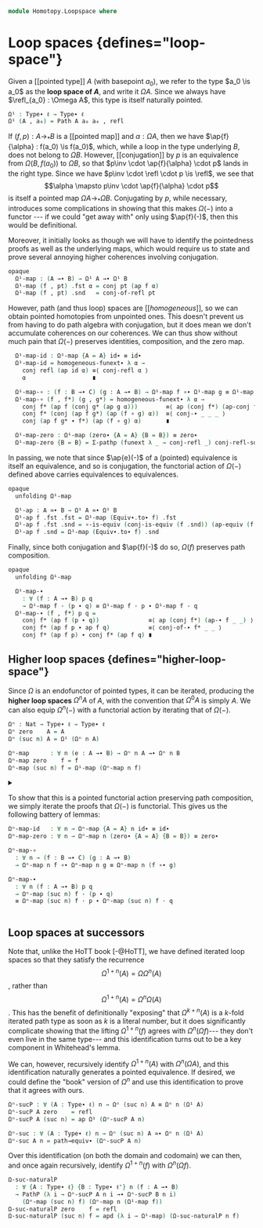 <!--
```agda
open import 1Lab.Prelude

open import Homotopy.Conjugation
```
-->

```agda
module Homotopy.Loopspace where
```

<!--
```agda
private variable
  ℓ ℓ'  : Level
  A B C : Type∙ ℓ
```
-->

# Loop spaces {defines="loop-space"}

Given a [[pointed type]] $A$ (with basepoint $a_0$), we refer to the
type $a_0 \is a_0$ as the **loop space of $A$**, and write it $\Omega
A$. Since we always have $\refl_{a_0} : \Omega A$, this type is
itself naturally pointed.

```agda
Ω¹ : Type∙ ℓ → Type∙ ℓ
Ω¹ (A , a₀) = Path A a₀ a₀ , refl
```

If $(f, p) : A \to_* B$ is a [[pointed map]] and $\alpha : \Omega A$,
then we have $\ap{f}{\alpha} : f(a_0) \is f(a_0)$, which, while a loop
in the type underlying $B$, does not belong to $\Omega B$. However,
[[conjugation]] by $p$ is an equivalence from $\Omega (B, f(a_0))$ to
$\Omega B$, so that $p\inv \cdot \ap{f}{\alpha} \cdot p$ lands in the
right type. Since we have $p\inv \cdot \refl \cdot p \is \refl$, we see
that
$$\alpha \mapsto p\inv \cdot \ap{f}{\alpha} \cdot p$$
is itself a pointed map $\Omega A \to_* \Omega B$. Conjugating by $p$,
while necessary, introduces some complications in showing that this
makes $\Omega(-)$ into a functor --- if we could "get away with" only
using $\ap{f}(-)$, then this would be definitional.

Moreover, it initially looks as though we will have to identify the
pointedness proofs as well as the underlying maps, which would require
us to state and prove several annoying higher coherences involving
conjugation.

```agda
opaque
  Ω¹-map : (A →∙ B) → Ω¹ A →∙ Ω¹ B
  Ω¹-map (f , pt) .fst α = conj pt (ap f α)
  Ω¹-map (f , pt) .snd   = conj-of-refl pt
```

However, path (and thus loop) spaces are [[*homogeneous*]], so we can
obtain pointed homotopies from unpointed ones. This doesn't prevent us
from having to do path algebra with conjugation, but it does mean we
don't accumulate coherences on our coherences. We can thus show without
much pain that $\Omega(-)$ preserves identities, composition, and the
zero map.

```agda
  Ω¹-map-id : Ω¹-map {A = A} id∙ ≡ id∙
  Ω¹-map-id = homogeneous-funext∙ λ α →
    conj refl (ap id α) ≡⟨ conj-refl α ⟩
    α                   ∎

  Ω¹-map-∘ : (f : B →∙ C) (g : A →∙ B) → Ω¹-map f ∘∙ Ω¹-map g ≡ Ω¹-map (f ∘∙ g)
  Ω¹-map-∘ (f , f*) (g , g*) = homogeneous-funext∙ λ α →
    conj f* (ap f (conj g* (ap g α)))        ≡⟨ ap (conj f*) (ap-conj f g* (ap g α)) ⟩
    conj f* (conj (ap f g*) (ap (f ∘ g) α))  ≡⟨ conj-∙ _ _ _ ⟩
    conj (ap f g* ∙ f*) (ap (f ∘ g) α)       ∎

  Ω¹-map-zero : Ω¹-map (zero∙ {A = A} {B = B}) ≡ zero∙
  Ω¹-map-zero {B = B} = Σ-pathp (funext λ _ → conj-refl _) conj-refl-square
```

<!--
```agda
Ω¹-map∙ : Maps∙ A B →∙ Maps∙ (Ω¹ A) (Ω¹ B)
Ω¹-map∙ .fst = Ω¹-map
Ω¹-map∙ .snd = Ω¹-map-zero

Ω-Maps∙ : Ω¹ (Maps∙ A B) ≃∙ Maps∙ A (Ω¹ B)
Ω-Maps∙ .fst = twist , eqv where
  twist : Ω¹ (Maps∙ _ _) .fst → Maps∙ _ (Ω¹ _) .fst
  twist p .fst x i = p i .fst x
  twist p .snd i j = p j .snd i

  eqv : is-equiv twist
  eqv = is-iso→is-equiv λ where
    .is-iso.from f i → (λ x → f .fst x i) , (λ j → f .snd j i)
    .is-iso.rinv x → refl
    .is-iso.linv x → refl
Ω-Maps∙ {B = B} .snd i = (λ x j → B .snd) , λ j k → B .snd
```
-->

In passing, we note that since $\ap{e}(-)$ of a (pointed) equivalence is
itself an equivalence, and so is conjugation, the functorial action of
$\Omega(-)$ defined above carries equivalences to equivalences.

```agda
opaque
  unfolding Ω¹-map

  Ω¹-ap : A ≃∙ B → Ω¹ A ≃∙ Ω¹ B
  Ω¹-ap f .fst .fst = Ω¹-map (Equiv∙.to∙ f) .fst
  Ω¹-ap f .fst .snd = ∘-is-equiv (conj-is-equiv (f .snd)) (ap-equiv (f .fst) .snd)
  Ω¹-ap f .snd = Ω¹-map (Equiv∙.to∙ f) .snd
```

<!--
```agda
opaque
  unfolding Ω¹-ap conj

  Ω¹-ap-inv : (e : A ≃∙ B) → Equiv∙.inverse (Ω¹-ap e) ≡ Ω¹-ap (Equiv∙.inverse e)
  Ω¹-ap-inv (e , pt) = ≃∙-ext $ homogeneous-funext∙ λ l →
    let e⁻¹ = Equiv.from e in
    conj (Equiv.η e _) ⌜ ap e⁻¹ (conj (sym pt) l) ⌝        ≡⟨ ap! (ap-conj e⁻¹ _ _) ⟩
    conj (Equiv.η e _) (conj (ap e⁻¹ (sym pt)) (ap e⁻¹ l)) ≡⟨ conj-∙ _ _ _ ⟩
    conj ⌜ _ ⌝ (ap e⁻¹ l)                                  ≡˘⟨ ap¡ (sym-∙ _ _) ⟩
    conj (sym (Equiv.adjunctl e pt)) (ap e⁻¹ l)            ∎
```
-->

Finally, since both conjugation and $\ap{f}(-)$ do so, $\Omega(f)$
preserves path composition.

```agda
opaque
  unfolding Ω¹-map

  Ω¹-map-∙
    : ∀ (f : A →∙ B) p q
    → Ω¹-map f · (p ∙ q) ≡ Ω¹-map f · p ∙ Ω¹-map f · q
  Ω¹-map-∙ (f , f*) p q =
    conj f* (ap f (p ∙ q))              ≡⟨ ap (conj f*) (ap-∙ f _ _) ⟩
    conj f* (ap f p ∙ ap f q)           ≡⟨ conj-of-∙ f* _ _ ⟩
    conj f* (ap f p) ∙ conj f* (ap f q) ∎
```

## Higher loop spaces {defines="higher-loop-space"}

Since $\Omega$ is an endofunctor of pointed types, it can be iterated,
producing the **higher loop spaces** $\Omega^n A$ of $A$, with the
convention that $\Omega^0 A$ is simply $A$. We can also equip
$\Omega^n(-)$ with a functorial action by iterating that of $\Omega(-)$.

```agda
Ωⁿ : Nat → Type∙ ℓ → Type∙ ℓ
Ωⁿ zero    A = A
Ωⁿ (suc n) A = Ω¹ (Ωⁿ n A)

Ωⁿ-map      : ∀ n (e : A →∙ B) → Ωⁿ n A →∙ Ωⁿ n B
Ωⁿ-map zero    f = f
Ωⁿ-map (suc n) f = Ω¹-map (Ωⁿ-map n f)
```

<details>
<summary>

To show that this is a pointed functorial action preserving path
composition, we simply iterate the proofs that $\Omega(-)$ is
functorial. This gives us the following battery of lemmas:

```agda
Ωⁿ-map-id   : ∀ n → Ωⁿ-map {A = A} n id∙ ≡ id∙
Ωⁿ-map-zero : ∀ n → Ωⁿ-map n (zero∙ {A = A} {B = B}) ≡ zero∙

Ωⁿ-map-∘
  : ∀ n → (f : B →∙ C) (g : A →∙ B)
  → Ωⁿ-map n f ∘∙ Ωⁿ-map n g ≡ Ωⁿ-map n (f ∘∙ g)

Ωⁿ-map-∙
  : ∀ n (f : A →∙ B) p q
  → Ωⁿ-map (suc n) f · (p ∙ q)
  ≡ Ωⁿ-map (suc n) f · p ∙ Ωⁿ-map (suc n) f · q
```

</summary>

```agda
Ωⁿ-map-id zero    = refl
Ωⁿ-map-id (suc n) = ap Ω¹-map (Ωⁿ-map-id n) ∙ Ω¹-map-id

Ωⁿ-map-∘ zero    f g = refl
Ωⁿ-map-∘ (suc n) f g = Ω¹-map-∘ (Ωⁿ-map n f) (Ωⁿ-map n g) ∙ ap Ω¹-map (Ωⁿ-map-∘ n f g)

Ωⁿ-map-zero zero    = refl
Ωⁿ-map-zero (suc n) = ap Ω¹-map (Ωⁿ-map-zero n) ∙ Ω¹-map-zero

Ωⁿ-map-∙ n f p q = Ω¹-map-∙ (Ωⁿ-map n f) p q
```

</details>

<!--
```agda
opaque
  unfolding Ω¹-ap

  Ωⁿ-map-equiv : ∀ n (f : A →∙ B) → is-equiv (f .fst) → is-equiv (Ωⁿ-map n f .fst)
  Ωⁿ-map-equiv zero    f e = e
  Ωⁿ-map-equiv (suc n) f e = Ω¹-ap ((_ , Ωⁿ-map-equiv n f e) , _) .fst .snd

Ωⁿ-map∙ : ∀ n → Maps∙ A B →∙ Maps∙ (Ωⁿ n A) (Ωⁿ n B)
Ωⁿ-map∙ n .fst = Ωⁿ-map n
Ωⁿ-map∙ n .snd = Ωⁿ-map-zero n

Ωⁿ-ap
  : ∀ {ℓ ℓ'} {A : Type∙ ℓ} {B : Type∙ ℓ'} n (e : A ≃∙ B)
  → Ωⁿ n A ≃∙ Ωⁿ n B
Ωⁿ-ap {A = A} {B = B} n e∙@((e , eq) , p) = record
  { fst = e' .fst , Ωⁿ-map-equiv n (e , p) eq
  ; snd = e' .snd
  }
  where e' = Ωⁿ-map n (e , p)

Ωⁿ-ap-id : ∀ n → Ωⁿ-ap {A = A} n id≃∙ ≡ id≃∙
Ωⁿ-ap-id n with p ← Ωⁿ-map-id n = Σ-pathp (Σ-prop-path! (ap fst p)) (ap snd p)
```
-->

## Loop spaces at successors

Note that, unlike the HoTT book [-@HoTT], we have defined iterated loop
spaces so that they satisfy the recurrence
$$\Omega^{1 + n}(A) = \Omega \Omega^n(A)$$,
rather than
$$\Omega^{1 + n}(A) = \Omega^n \Omega(A)$$. This has the benefit of
definitionally "exposing" that $\Omega^{k + n}(A)$ is a $k$-fold
iterated path type as soon as $k$ is a literal number, but it does
significantly complicate showing that the lifting $\Omega^{1 + n}(f)$
agrees with $\Omega^n(\Omega f)$--- they don't even live in the same
type--- and this identification turns out to be a key component in
Whitehead's lemma.

We can, however, recursively identify $\Omega^{1+n}(A)$ with
$\Omega^n(\Omega A)$, and this identification naturally generates a
pointed equivalence. If desired, we could define the "book" version of
$\Omega^n$ and use this identification to prove that it agrees with
ours.

```agda
Ωⁿ-sucP : ∀ (A : Type∙ ℓ) n → Ωⁿ (suc n) A ≡ Ωⁿ n (Ω¹ A)
Ωⁿ-sucP A zero    = refl
Ωⁿ-sucP A (suc n) = ap Ω¹ (Ωⁿ-sucP A n)

Ωⁿ-suc : ∀ (A : Type∙ ℓ) n → Ωⁿ (suc n) A ≃∙ Ωⁿ n (Ω¹ A)
Ωⁿ-suc A n = path→equiv∙ (Ωⁿ-sucP A n)
```

Over this identification (on both the domain and codomain) we can then,
and once again recursively, identify $\Omega^{1 + n}(f)$ with
$\Omega^n(\Omega f)$.

```agda
Ω-suc-naturalP
  : ∀ {A : Type∙ ℓ} {B : Type∙ ℓ'} n (f : A →∙ B)
  → PathP (λ i → Ωⁿ-sucP A n i →∙ Ωⁿ-sucP B n i)
    (Ωⁿ-map (suc n) f) (Ωⁿ-map n (Ω¹-map f))
Ω-suc-naturalP zero    f = refl
Ω-suc-naturalP (suc n) f = apd (λ i → Ω¹-map) (Ω-suc-naturalP n f)
```

<!--
```agda
abstract
  Ω-suc-natural
    : ∀ {A : Type∙ ℓ} {B : Type∙ ℓ'} n (f : A →∙ B)
    → Equiv∙.to∙ (Ωⁿ-suc B n) ∘∙ Ωⁿ-map (suc n) f ∘∙ Equiv∙.from∙ (Ωⁿ-suc A n)
    ≡ Ωⁿ-map n (Ω¹-map f)
  Ω-suc-natural {A = A} {B = B} n f =
    let
      instance _ : Homogeneous (Ωⁿ n (Ωⁿ 1 B) .fst)
      _ = subst Homogeneous (ap fst (Ωⁿ-sucP B n)) auto
    in homogeneous-funext∙ λ x → from-pathp {A = λ i → ⌞ Ωⁿ-sucP B n i ⌟} λ i →
        Ω-suc-naturalP n f i .fst (coe1→i (λ i → ⌞ Ωⁿ-sucP A n i ⌟) i x)
```
-->
